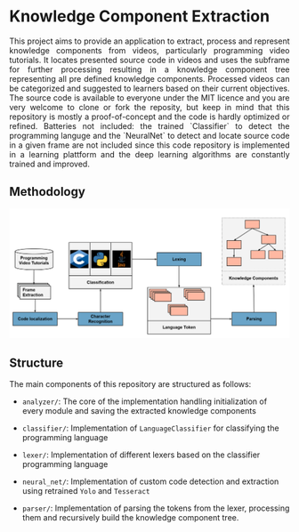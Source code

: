 # Knowledge Component Extraction

<div align="justify" >
 This project aims to provide an application to extract, process and represent knowledge components from videos, particularly programming video tutorials. It locates presented source code in videos and uses the subframe for further processing resulting in a knowledge component tree representing all pre defined knowledge components. Processed videos can be categorized and suggested to learners based on their current objectives.
The source code is available to everyone under the MIT licence and you are very welcome to clone or fork the reposity, but keep in mind that this repository is mostly a proof-of-concept and the code is hardly optimized or refined.
Batteries not included: the trained `Classifier` to detect the programming languge and the `NeuralNet` to detect and locate source code in a given frame are not included since this code repository is implemented in a learning plattform and the deep learning algorithms are constantly trained and improved.
</div>

## Methodology
<img src="./misc/methodology.png">

## Structure

The main components of this repository are structured as follows:

  * `analyzer/`: The core of the implementation handling initialization of every module and saving
    the extracted knowledge components

  * `classifier/`: Implementation of `LanguageClassifier` for classifying the programming language

  * `lexer/`: Implementation of different lexers based on the classifier programming language

  * `neural_net/`: Implementation of custom code detection and extraction using retrained
    `Yolo` and `Tesseract`

  * `parser/`: Implementation of parsing the tokens from the lexer, processing them and recursively build
    the knowledge component tree.
